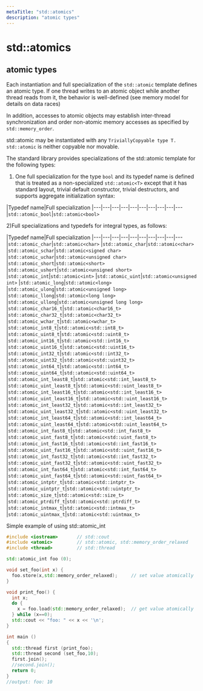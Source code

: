 ```yaml
---
metaTitle: "std::atomics"
description: "atomic types"
---
```


# std::atomics



## atomic types


Each instantiation and full specialization of the `std::atomic` template defines an atomic type. If one thread writes to an atomic object while another thread reads from it, the behavior is well-defined (see memory model for details on data races)

In addition, accesses to atomic objects may establish inter-thread synchronization and order non-atomic memory accesses as specified by `std::memory_order`.

std::atomic may be instantiated with any `TriviallyCopyable type T. std::atomic` is neither copyable nor movable.

The standard library provides specializations of the std::atomic template for the following types:

1. One full specialization for the type `bool` and its typedef name is defined that is treated as a non-specialized `std::atomic<T>` except that it has standard layout, trivial default constructor, trivial destructors, and supports aggregate initialization syntax:

|Typedef name|Full specialization
|---|---|---|---|---|---|---|---|---|---
|`std::atomic_bool`|`std::atomic<bool>`

2)Full specializations and typedefs for integral types, as follows:

|Typedef name|Full specialization
|---|---|---|---|---|---|---|---|---|---
|`std::atomic_char`|`std::atomic<char>`
|`std::atomic_char`|`std::atomic<char>`
|`std::atomic_schar`|`std::atomic<signed char>`
|`std::atomic_uchar`|`std::atomic<unsigned char>`
|`std::atomic_short`|`std::atomic<short>`
|`std::atomic_ushort`|`std::atomic<unsigned short>`
|`std::atomic_int`|`std::atomic<int>`
|`std::atomic_uint`|`std::atomic<unsigned int>`
|`std::atomic_long`|`std::atomic<long>`
|`std::atomic_ulong`|`std::atomic<unsigned long>`
|`std::atomic_llong`|`std::atomic<long long>`
|`std::atomic_ullong`|`std::atomic<unsigned long long>`
|`std::atomic_char16_t`|`std::atomic<char16_t>`
|`std::atomic_char32_t`|`std::atomic<char32_t>`
|`std::atomic_wchar_t`|`std::atomic<wchar_t>`
|`std::atomic_int8_t`|`std::atomic<std::int8_t>`
|`std::atomic_uint8_t`|`std::atomic<std::uint8_t>`
|`std::atomic_int16_t`|`std::atomic<std::int16_t>`
|`std::atomic_uint16_t`|`std::atomic<std::uint16_t>`
|`std::atomic_int32_t`|`std::atomic<std::int32_t>`
|`std::atomic_uint32_t`|`std::atomic<std::uint32_t>`
|`std::atomic_int64_t`|`std::atomic<std::int64_t>`
|`std::atomic_uint64_t`|`std::atomic<std::uint64_t>`
|`std::atomic_int_least8_t`|`std::atomic<std::int_least8_t>`
|`std::atomic_uint_least8_t`|`std::atomic<std::uint_least8_t>`
|`std::atomic_int_least16_t`|`std::atomic<std::int_least16_t>`
|`std::atomic_uint_least16_t`|`std::atomic<std::uint_least16_t>`
|`std::atomic_int_least32_t`|`std::atomic<std::int_least32_t>`
|`std::atomic_uint_least32_t`|`std::atomic<std::uint_least32_t>`
|`std::atomic_int_least64_t`|`std::atomic<std::int_least64_t>`
|`std::atomic_uint_least64_t`|`std::atomic<std::uint_least64_t>`
|`std::atomic_int_fast8_t`|`std::atomic<std::int_fast8_t>`
|`std::atomic_uint_fast8_t`|`std::atomic<std::uint_fast8_t>`
|`std::atomic_int_fast16_t`|`std::atomic<std::int_fast16_t>`
|`std::atomic_uint_fast16_t`|`std::atomic<std::uint_fast16_t>`
|`std::atomic_int_fast32_t`|`std::atomic<std::int_fast32_t>`
|`std::atomic_uint_fast32_t`|`std::atomic<std::uint_fast32_t>`
|`std::atomic_int_fast64_t`|`std::atomic<std::int_fast64_t>`
|`std::atomic_uint_fast64_t`|`std::atomic<std::uint_fast64_t>`
|`std::atomic_intptr_t`|`std::atomic<std::intptr_t>`
|`std::atomic_uintptr_t`|`std::atomic<std::uintptr_t>`
|`std::atomic_size_t`|`std::atomic<std::size_t>`
|`std::atomic_ptrdiff_t`|`std::atomic<std::ptrdiff_t>`
|`std::atomic_intmax_t`|`std::atomic<std::intmax_t>`
|`std::atomic_uintmax_t`|`std::atomic<std::uintmax_t>`

Simple example of using std::atomic_int

```cpp
#include <iostream>       // std::cout
#include <atomic>         // std::atomic, std::memory_order_relaxed
#include <thread>         // std::thread

std::atomic_int foo (0);

void set_foo(int x) {
  foo.store(x,std::memory_order_relaxed);     // set value atomically
}

void print_foo() {
  int x;
  do {
    x = foo.load(std::memory_order_relaxed);  // get value atomically
  } while (x==0);
  std::cout << "foo: " << x << '\n';
}

int main ()
{
  std::thread first (print_foo);
  std::thread second (set_foo,10);
  first.join();
  //second.join();
  return 0;
}
//output: foo: 10

```

